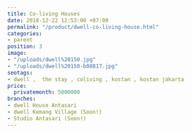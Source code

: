 ```yaml
---
title: Co-living Houses
date: 2018-12-22 12:53:00 +07:00
permalink: "/product/dwell-co-living-house.html"
categories:
- parent
position: 3
image:
- "/uploads/dwell%20150.jpg"
- "/uploads/dwell%20150-b08817.jpg"
seotags:
- dwell ,  the stay , coliving , kostan , kostan jakarta
price:
  privatemonth: 5000000
branches:
- dwell House Antasari
- dwell Kemang Village (Soon!)
- Studio Antasari (Soon!)
---
```


